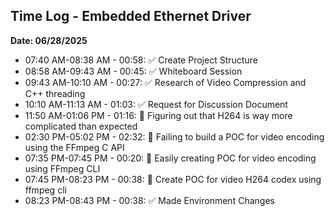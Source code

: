 ## Time Log - Embedded Ethernet Driver

**Date: 06/28/2025**

* 07:40 AM-08:38 AM - 00:58: :white_check_mark: Create Project Structure
* 08:58 AM-09:43 AM - 00:45: :white_check_mark: Whiteboard Session
* 09:43 AM-10:10 AM - 00:27: :white_check_mark: Research of Video Compression and C++ threading
* 10:10 AM-11:13 AM - 01:03: :white_check_mark: Request for Discussion Document
* 11:50 AM-01:06 PM - 01:16: :notebook: Figuring out that H264 is way more complicated than expected
* 02:30 PM-05:02 PM - 02:32: :notebook: Failing to build a POC for video encoding using the FFmpeg C API
* 07:35 PM-07:45 PM - 00:20: :notebook: Easily creating POC for video encoding using FFmpeg CLI
* 07:45 PM-08:23 PM - 00:38: :notebook: Create POC for video H264 codex using ffmpeg cli
* 08:23 PM-08:43 PM - 00:38: :white_check_mark: Made Environment Changes

